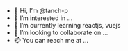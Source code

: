 - 👋 Hi, I’m @tanch-p
- 👀 I’m interested in ...
- 🌱 I’m currently learning reactjs, vuejs
- 💞️ I’m looking to collaborate on ...
- 📫 You can reach me at ...

<!---
tanch-p/tanch-p is a ✨ special ✨ repository because its `README.md` (this file) appears on your GitHub profile.
You can click the Preview link to take a look at your changes.
--->
